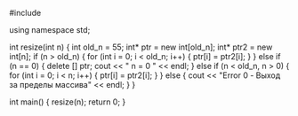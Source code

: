 #include <iostream>


using namespace std;

int resize(int n) {
    int old_n = 55;
    int* ptr = new int[old_n];
    int* ptr2 = new int[n];
    if (n > old_n) {
        for (int i = 0; i < old_n; i++) {
            ptr[i] = ptr2[i];
        }
    }
    else if (n == 0) {
        delete [] ptr;
        cout << " n = 0 " << endl;
    }
    else if (n < old_n, n > 0) {
        for (int i = 0; i < n; i++) {
            ptr[i] = ptr2[i];
        }
    }
    else {
        cout << "Error 0 - Выход за пределы массива" << endl;
    }
}

int main() {
    resize(n);
    return 0;
}
